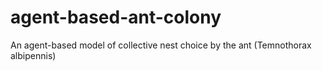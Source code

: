 # agent-based-ant-colony
An agent-based model of collective nest choice by the ant (Temnothorax albipennis) 
